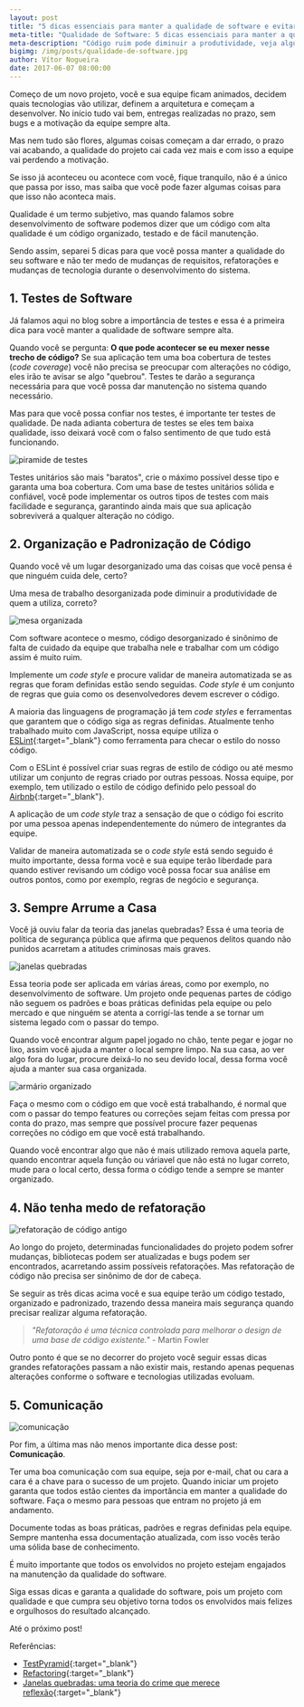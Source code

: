 ```yaml
---
layout: post
title: "5 dicas essenciais para manter a qualidade de software e evitar que sua aplicação se torne um sistema legado"
meta-title: "Qualidade de Software: 5 dicas essenciais para manter a qualidade de software e evitar que sua aplicação se torne um sistema legado"
meta-description: "Código ruim pode diminuir a produtividade, veja algumas dicas para que manter o código da sua aplicação organizado e a qualidade de software sempre alta"
bigimg: /img/posts/qualidade-de-software.jpg
author: Vítor Nogueira
date: 2017-06-07 08:00:00
---
```


Começo de um novo projeto, você e sua equipe ficam animados, decidem quais tecnologias vão utilizar, definem a arquitetura e começam a desenvolver. No início tudo vai bem, entregas realizadas no prazo, sem bugs e a motivação da equipe sempre alta.

Mas nem tudo são flores, algumas coisas começam a dar errado, o prazo vai acabando, a qualidade do projeto cai cada vez mais e com isso a equipe vai perdendo a motivação.

Se isso já aconteceu ou acontece com você, fique tranquilo, não é a único que passa por isso, mas saiba que você pode fazer algumas coisas para que isso não aconteca mais.

Qualidade é um termo subjetivo, mas quando falamos sobre desenvolvimento de software podemos dizer que um código com alta qualidade é um código organizado, testado e de fácil manutenção.

Sendo assim, separei 5 dicas para que você possa manter a qualidade do seu software e não ter medo de mudanças de requisitos, refatorações e mudanças de tecnologia durante o desenvolvimento do sistema.

## 1. Testes de Software

Já falamos aqui no blog sobre a importância de testes e essa é a primeira dica para você manter a qualidade de software sempre alta.

Quando você se pergunta: **O que pode acontecer se eu mexer nesse trecho de código?** Se sua aplicação tem uma boa cobertura de testes (*code coverage*) você não precisa se preocupar com alterações no código, eles irão te avisar se algo "quebrou". Testes te darão a segurança necessária para que você possa dar manutenção no sistema quando necessário.

Mas para que você possa confiar nos testes, é importante ter testes de qualidade. De nada adianta cobertura de testes se eles tem baixa qualidade, isso deixará você com o falso sentimento de que tudo está funcionando.

![piramide de testes](/img/posts/test-pyramid.png)

Testes unitários são mais "baratos", crie o máximo possível desse tipo e garanta uma boa cobertura. Com uma base de testes unitários sólida e confiável, você pode implementar os outros tipos de testes com mais facilidade e segurança, garantindo ainda mais que sua aplicação sobreviverá a qualquer alteração no código.

## 2. Organização e Padronização de Código

Quando você vê um lugar desorganizado uma das coisas que você pensa é que ninguém cuida dele, certo?

Uma mesa de trabalho desorganizada pode diminuir a produtividade de quem a utiliza, correto?

![mesa organizada](/img/posts/organized-desk.jpg)

Com software acontece o mesmo, código desorganizado é sinônimo de falta de cuidado da equipe que trabalha nele e trabalhar com um código assim é muito ruim.

Implemente um *code style* e procure validar de maneira automatizada se as regras que foram definidas estão sendo seguidas. *Code style* é um conjunto de regras que guia como os desenvolvedores devem escrever o código.

A maioria das linguagens de programação já tem *code styles* e ferramentas que garantem que o código siga as regras definidas. Atualmente tenho trabalhado muito com JavaScript, nossa equipe utiliza o [ESLint](http://eslint.org/){:target="_blank"} como ferramenta para checar o estilo do nosso código.

Com o ESLint é possível criar suas regras de estilo de código ou até mesmo utilizar um conjunto de regras criado por outras pessoas. Nossa equipe, por exemplo, tem utilizado o estilo de código definido pelo pessoal do [Airbnb](https://www.npmjs.com/package/eslint-config-airbnb){:target="_blank"}.

A aplicação de um *code style* traz a sensação de que o código foi escrito por uma pessoa apenas independentemente do número de integrantes da equipe.

Validar de maneira automatizada se o *code style* está sendo seguido é muito importante, dessa forma você e sua equipe terão liberdade para quando estiver revisando um código você possa focar sua análise em outros pontos, como por exemplo, regras de negócio e segurança.

## 3. Sempre Arrume a Casa

Você já ouviu falar da teoria das janelas quebradas? Essa é uma teoria de política de segurança pública que afirma que pequenos delitos quando não punidos acarretam a atitudes criminosas mais graves.

![janelas quebradas](/img/posts/break-windows.jpg)

Essa teoria pode ser aplicada em várias áreas, como por exemplo, no desenvolvimento de software. Um projeto onde pequenas partes de código não seguem os padrões e boas práticas definidas pela equipe ou pelo mercado e que ninguém se atenta a corrigí-las tende a se tornar um sistema legado com o passar do tempo.

Quando você encontrar algum papel jogado no chão, tente pegar e jogar no lixo, assim você ajuda a manter o local sempre limpo. Na sua casa, ao ver algo fora do lugar, procure deixá-lo no seu devido local, dessa forma você ajuda a manter sua casa organizada.

![armário organizado](/img/posts/home-organization.jpg)

Faça o mesmo com o código em que você está trabalhando, é normal que com o passar do tempo features ou correções sejam feitas com pressa por conta do prazo, mas sempre que possível procure fazer pequenas correções no código em que você está trabalhando.

Quando você encontrar algo que não é mais utilizado remova aquela parte, quando encontrar aquela função ou váriavel que não está no lugar correto, mude para o local certo, dessa forma o código tende a sempre se manter organizado.

## 4. Não tenha medo de refatoração

![refatoração de código antigo](/img/posts/refactoring-fox.gif)

Ao longo do projeto, determinadas funcionalidades do projeto podem sofrer mudanças, bibliotecas podem ser atualizadas e bugs podem ser encontrados, acarretando assim possíveis refatorações. Mas refatoração de código não precisa ser sinônimo de dor de cabeça.

Se seguir as três dicas acima você e sua equipe terão um código testado, organizado e padronizado, trazendo dessa maneira mais segurança quando precisar realizar alguma refatoração.

> *"Refatoração é uma técnica controlada para melhorar o design de uma base de código existente."* - Martin Fowler

Outro ponto é que se no decorrer do projeto você seguir essas dicas grandes refatorações passam a não existir mais, restando apenas pequenas alterações conforme o software e tecnologias utilizadas evoluam.

## 5. Comunicação

![comunicação](/img/posts/communication.png)

Por fim, a última mas não menos importante dica desse post: **Comunicação**.

Ter uma boa comunicação com sua equipe, seja por e-mail, chat ou cara a cara é a chave para o sucesso de um projeto. Quando iniciar um projeto garanta que todos estão cientes da importância em manter a qualidade do software. Faça o mesmo para pessoas que entram no projeto já em andamento.

Documente todas as boas práticas, padrões e regras definidas pela equipe. Sempre mantenha essa documentação atualizada, com isso vocês terão uma sólida base de conhecimento.

É muito importante que todos os envolvidos no projeto estejam engajados na manutenção da qualidade do software.

Siga essas dicas e garanta a qualidade do software, pois um projeto com qualidade e que cumpra seu objetivo torna todos os envolvidos mais felizes e orgulhosos do resultado alcançado.

Até o próximo post!

Referências:

- [TestPyramid](https://martinfowler.com/bliki/TestPyramid.html){:target="_blank"}
- [Refactoring](https://martinfowler.com/books/refactoring.html){:target="_blank"}
- [Janelas quebradas: uma teoria do crime que merece reflexão](https://daniellixavierfreitas.jusbrasil.com.br/artigos/146770896/janelas-quebradas-uma-teoria-do-crime-que-merece-reflexao){:target="_blank"}